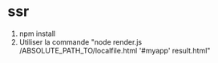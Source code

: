 # ssr

1. npm install
2. Utiliser la commande "node render.js /ABSOLUTE_PATH_TO/localfile.html '#myapp' result.html"
